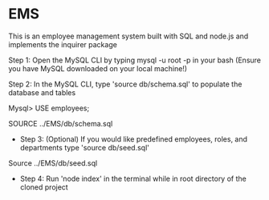 # EMS
This is an employee management system built with SQL and node.js and implements the inquirer package

 Step 1: Open the MySQL CLI by typing mysql -u root -p in your bash (Ensure you have MySQL downloaded on your local machine!)


 Step 2: In the MySQL CLI, type 'source db/schema.sql' to populate the database and tables

Mysql> USE employees;

SOURCE ../EMS/db/schema.sql

- Step 3: (Optional) If you would like predefined employees, roles, and departments type 'source db/seed.sql'


Source ../EMS/db/seed.sql

- Step 4: Run 'node index' in the terminal while in root directory of the cloned project


